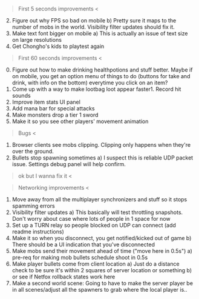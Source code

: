 > First 5 seconds improvements <
2. Figure out why FPS so bad on mobile
b) Pretty sure it maps to the number of mobs in the world. Visibility filter updates should fix it.
3. Make text font bigger on mobile
a) This is actually an issue of text size on large resolutions
2. Get Chongho's kids to playtest again

> First 60 seconds improvements <
0. Figure out how to make drinking healthpotions and stuff better. Maybe if on mobile, you get an option menu of things to do (buttons for take and drink, with info on the bottom) everytime you click on an item?
1. Come up with a way to make lootbag loot appear faster1. Record hit sounds
2. Improve item stats UI panel
3. Add mana bar for special attacks
4. Make monsters drop a tier 1 sword
5. Make it so you see other players' movement animation

> Bugs <
1. Browser clients see mobs clipping. Clipping only happens when they're over the ground.
2. Bullets stop spawning sometimes
a) I suspect this is reliable UDP packet issue. Settings debug panel will help confirm.

> ok but I wanna fix it <

> Networking improvements <
1. Move away from all the multiplayer synchronizers and stuff so it stops spamming errors
2. Visibility filter updates
a) This basically will test throttling snapshots. Don't worry about case where lots of people in 1 space for now
2. Set up a TURN relay so people blocked on UDP can connect (add readme instructions)
3. Make it so when you disconnect, you get notified/kicked out of game
b) There should be a UI indication that you've disconnected
4. Make mobs send their movement ahead of time ("move here in 0.5s")
a) pre-req for making mob bullets schedule shoot in 0.5s
5. Make player bullets come from client location
a) Just do a distance check to be sure it's within 2 squares of server location or something
b) or see if Netfox rollback states work here
6. Make a second world scene: Going to have to make the server player be in all scenes/adjust all the spawners to grab where the local player is..
